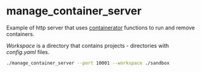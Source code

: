 # manage_container_server

Example of http server that uses [containerator](../../README.md) functions to run and remove containers.

*Workspace* is a directory that contains projects - directories with *config.yaml* files.

```bash
./manage_container_server --port 10001 --workspace ./sandbox
```
